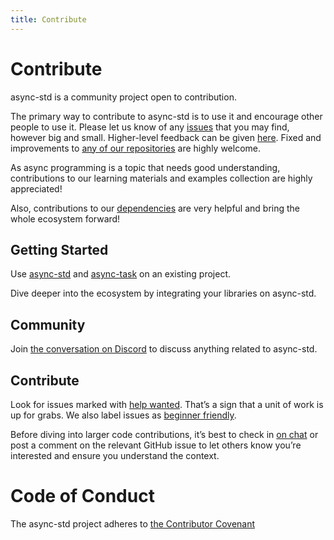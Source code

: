 ```yaml
---
title: Contribute
---
```


# Contribute

async-std is a community project open to contribution.

The primary way to contribute to async-std is to use it and encourage other people to use it. Please let us know of any [issues](https://github.com/async-std/async-std/issues/new) that you may find, however big and small. Higher-level feedback can be given [here](#community). Fixed and improvements to [any of our repositories](https://github.com/async-std/) are highly welcome.

As async programming is a topic that needs good understanding, contributions to our learning materials and examples collection are highly appreciated!

Also, contributions to our [dependencies](/status) are very helpful and bring the whole ecosystem forward!

## Getting Started

Use [async-std](https://github.com/async-std/async-std) and [async-task](https://github.com/async-std/async-task) on an existing project.

Dive deeper into the ecosystem by integrating your libraries on async-std.

## Community

Join [the conversation on Discord](https://discord.gg/JvZeVNe) to discuss anything related to async-std.

## Contribute

Look for issues marked with [help wanted](https://github.com/async-std/async-std/labels/help%20wanted). That’s a sign that a unit of work is up for grabs. We also label issues as [beginner friendly](https://github.com/async-std/async-std/issues?q=is%3Aissue+is%3Aopen+label%3A%22good+first+issue%22).

Before diving into larger code contributions, it’s best to check in [on chat](https://discord.gg/mDsWXg) or post a comment on the relevant GitHub issue to let others know you’re interested and ensure you understand the context.

# Code of Conduct

The async-std project adheres to [the Contributor Covenant](http://contributor-covenant.org)
